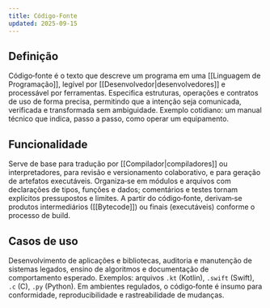 ```yaml
---
title: Código-Fonte
updated: 2025-09-15
---
```


## Definição

Código‑fonte é o texto que descreve um programa em uma [[Linguagem de Programação]], legível por [[Desenvolvedor|desenvolvedores]] e processável por ferramentas. Especifica estruturas, operações e contratos de uso de forma precisa, permitindo que a intenção seja comunicada, verificada e transformada sem ambiguidade. Exemplo cotidiano: um manual técnico que indica, passo a passo, como operar um equipamento.

## Funcionalidade

Serve de base para tradução por [[Compilador|compiladores]] ou interpretadores, para revisão e versionamento colaborativo, e para geração de artefatos executáveis. Organiza‑se em módulos e arquivos com declarações de tipos, funções e dados; comentários e testes tornam explícitos pressupostos e limites. A partir do código‑fonte, derivam‑se produtos intermediários ([[Bytecode]]) ou finais (executáveis) conforme o processo de build.

## Casos de uso

Desenvolvimento de aplicações e bibliotecas, auditoria e manutenção de sistemas legados, ensino de algoritmos e documentação de comportamento esperado. Exemplos: arquivos `.kt` (Kotlin), `.swift` (Swift), `.c` (C), `.py` (Python). Em ambientes regulados, o código‑fonte é insumo para conformidade, reproducibilidade e rastreabilidade de mudanças.

